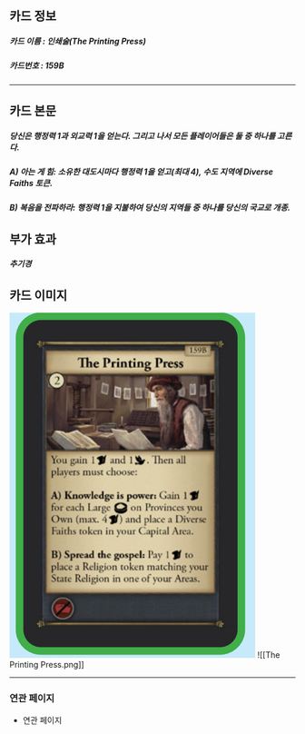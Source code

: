 ## 카드 정보
##### 카드 이름 : 인쇄술(The Printing Press)
##### 카드번호 : 159B
---
## 카드 본문
##### 당신은 행정력 1과 외교력 1을 얻는다. 그리고 나서 모든 플레이어들은 둘 중 하나를 고른다.

##### A) 아는 게 힘: 소유한 대도시마다 행정력 1을 얻고(최대 4), 수도 지역에 Diverse Faiths 토큰.

##### B) 복음을 전파하라: 행정력 1을 지불하여 당신의 지역들 중 하나를 당신의 국교로 개종.

## 부가 효과
##### 추기경 

## 카드 이미지
<img src="\Assets\The Printing Press.png"/>
![[The Printing Press.png]]

--- 

### 연관 페이지
- 연관 페이지
